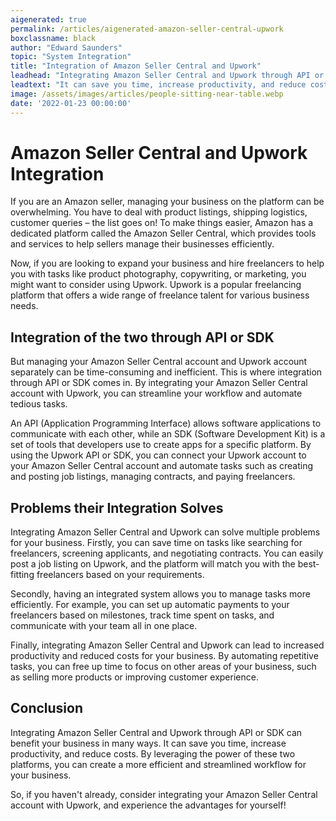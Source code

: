 ```yaml
---
aigenerated: true
permalink: /articles/aigenerated-amazon-seller-central-upwork
boxclassname: black
author: "Edward Saunders"
topic: "System Integration"
title: "Integration of Amazon Seller Central and Upwork"
leadhead: "Integrating Amazon Seller Central and Upwork through API or SDK can benefit your business in many ways"
leadtext: "It can save you time, increase productivity, and reduce costs. By leveraging the power of these two platforms, you can create a more efficient and streamlined workflow for your business."
image: /assets/images/articles/people-sitting-near-table.webp
date: '2022-01-23 00:00:00'
---
```

<div class="arttext">
<h1>Amazon Seller Central and Upwork Integration</h1>

<p>If you are an Amazon seller, managing your business on the platform can be overwhelming. You have to deal with product listings, shipping logistics, customer queries – the list goes on! To make things easier, Amazon has a dedicated platform called the Amazon Seller Central, which provides tools and services to help sellers manage their businesses efficiently.</p>

<p>Now, if you are looking to expand your business and hire freelancers to help you with tasks like product photography, copywriting, or marketing, you might want to consider using Upwork. Upwork is a popular freelancing platform that offers a wide range of freelance talent for various business needs.</p>

<h2>Integration of the two through API or SDK</h2>

<p>But managing your Amazon Seller Central account and Upwork account separately can be time-consuming and inefficient. This is where integration through API or SDK comes in. By integrating your Amazon Seller Central account with Upwork, you can streamline your workflow and automate tedious tasks.</p>

<p>An API (Application Programming Interface) allows software applications to communicate with each other, while an SDK (Software Development Kit) is a set of tools that developers use to create apps for a specific platform. By using the Upwork API or SDK, you can connect your Upwork account to your Amazon Seller Central account and automate tasks such as creating and posting job listings, managing contracts, and paying freelancers.</p>

<h2>Problems their Integration Solves</h2>

<p>Integrating Amazon Seller Central and Upwork can solve multiple problems for your business. Firstly, you can save time on tasks like searching for freelancers, screening applicants, and negotiating contracts. You can easily post a job listing on Upwork, and the platform will match you with the best-fitting freelancers based on your requirements.</p>

<p>Secondly, having an integrated system allows you to manage tasks more efficiently. For example, you can set up automatic payments to your freelancers based on milestones, track time spent on tasks, and communicate with your team all in one place.</p>

<p>Finally, integrating Amazon Seller Central and Upwork can lead to increased productivity and reduced costs for your business. By automating repetitive tasks, you can free up time to focus on other areas of your business, such as selling more products or improving customer experience.</p>

<h2>Conclusion</h2>

<p>Integrating Amazon Seller Central and Upwork through API or SDK can benefit your business in many ways. It can save you time, increase productivity, and reduce costs. By leveraging the power of these two platforms, you can create a more efficient and streamlined workflow for your business.</p>

<p>So, if you haven't already, consider integrating your Amazon Seller Central account with Upwork, and experience the advantages for yourself!</p>

</div>